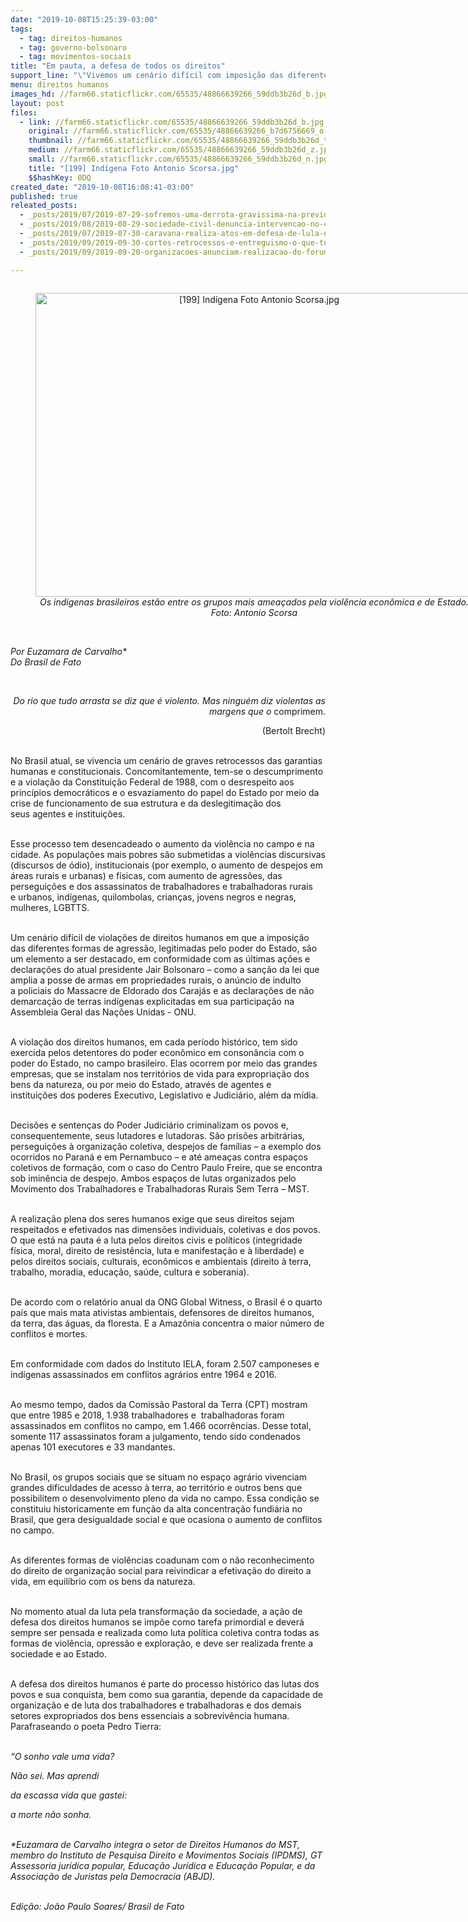 ```yaml
---
date: "2019-10-08T15:25:39-03:00"
tags:
  - tag: direitos-humanos
  - tag: governo-bolsonaro
  - tag: movimentos-sociais
title: "Em pauta, a defesa de todos os direitos"
support_line: "\"Vivemos um cenário difícil com imposição das diferentes formas de agressão\" reflete artigo "
menu: direitos humanos
images_hd: //farm66.staticflickr.com/65535/48866639266_59ddb3b26d_b.jpg
layout: post
files:
  - link: //farm66.staticflickr.com/65535/48866639266_59ddb3b26d_b.jpg
    original: //farm66.staticflickr.com/65535/48866639266_b7d6756669_o.jpg
    thumbnail: //farm66.staticflickr.com/65535/48866639266_59ddb3b26d_t.jpg
    medium: //farm66.staticflickr.com/65535/48866639266_59ddb3b26d_z.jpg
    small: //farm66.staticflickr.com/65535/48866639266_59ddb3b26d_n.jpg
    title: "[199] Indígena Foto Antonio Scorsa.jpg"
    $$hashKey: 0DQ
created_date: "2019-10-08T16:08:41-03:00"
published: true
releated_posts:
  - _posts/2019/07/2019-07-29-sofremos-uma-derrota-gravissima-na-previdencia-afirma-stedile.md
  - _posts/2019/08/2019-08-29-sociedade-civil-denuncia-intervencao-no-conselho-nacional-de-direitos-humanos.md
  - _posts/2019/07/2019-07-30-caravana-realiza-atos-em-defesa-de-lula-na-bahia-sergipe-e-pernambuco.md
  - _posts/2019/09/2019-09-30-cortes-retrocessos-e-entreguismo-o-que-tudo-isso-quer-dizer.md
  - _posts/2019/09/2019-09-20-organizacoes-anunciam-realizacao-do-forum-socioambiental-em-2020.md

---
```

<div style="text-align:center">
<figure class="image" style="display:inline-block"><img alt="[199] Indígena Foto Antonio Scorsa.jpg" height="486" src="//farm66.staticflickr.com/65535/48866639266_59ddb3b26d_b.jpg" width="700" />
<figcaption><em>Os ind&iacute;genas brasileiros est&atilde;o entre os grupos mais amea&ccedil;ados pela viol&ecirc;ncia econ&ocirc;mica e de Estado. Foto: Antonio Scorsa</em></figcaption>
</figure>
</div>

<p><br />
<em>Por Euzamara de Carvalho*<br />
Do Brasil de Fato&nbsp;</em></p>

<p style="text-align: right;">&nbsp;</p>

<p style="text-align: right;"><em>Do rio que tudo arrasta se diz que &eacute; violento. Mas ningu&eacute;m diz violentas as margens que o </em>comprimem.</p>

<p style="text-align: right;">(Bertolt Brecht)</p>

<p><br />
No Brasil atual, se vivencia um cen&aacute;rio de graves retrocessos das garantias humanas e&nbsp;constitucionais. Concomitantemente, tem-se o descumprimento e a viola&ccedil;&atilde;o da Constitui&ccedil;&atilde;o Federal de 1988, com o desrespeito aos princ&iacute;pios democr&aacute;ticos e o esvaziamento do papel do&nbsp;Estado por meio da crise de funcionamento de sua estrutura e da deslegitima&ccedil;&atilde;o dos seus&nbsp;agentes e institui&ccedil;&otilde;es.</p>

<p><br />
Esse processo tem desencadeado o aumento da viol&ecirc;ncia no campo e na cidade. As popula&ccedil;&otilde;es&nbsp;mais pobres s&atilde;o submetidas a viol&ecirc;ncias discursivas (discursos de &oacute;dio), institucionais (por exemplo, o aumento de despejos em &aacute;reas rurais e urbanas) e f&iacute;sicas, com aumento de agress&otilde;es, das persegui&ccedil;&otilde;es e dos assassinatos de trabalhadores e trabalhadoras rurais e&nbsp;urbanos, ind&iacute;genas, quilombolas, crian&ccedil;as, jovens negros e negras, mulheres, LGBTTS.</p>

<p><br />
Um cen&aacute;rio dif&iacute;cil de viola&ccedil;&otilde;es de direitos humanos em que a imposi&ccedil;&atilde;o das diferentes formas&nbsp;de agress&atilde;o, legitimadas pelo poder do Estado, s&atilde;o um elemento a ser destacado, em&nbsp;conformidade com as &uacute;ltimas a&ccedil;&otilde;es e declara&ccedil;&otilde;es do atual presidente Jair Bolsonaro &ndash; como a&nbsp;san&ccedil;&atilde;o da lei que amplia a posse de armas em propriedades rurais, o an&uacute;ncio de indulto a&nbsp;policiais do Massacre de Eldorado dos Caraj&aacute;s e as declara&ccedil;&otilde;es de n&atilde;o demarca&ccedil;&atilde;o de terras&nbsp;ind&iacute;genas explicitadas em sua participa&ccedil;&atilde;o na Assembleia Geral das Na&ccedil;&otilde;es Unidas - ONU.</p>

<p><br />
A viola&ccedil;&atilde;o dos direitos humanos, em cada per&iacute;odo hist&oacute;rico, tem sido exercida pelos&nbsp;detentores do poder econ&ocirc;mico em conson&acirc;ncia com o poder do Estado, no campo brasileiro.&nbsp;Elas ocorrem por meio das grandes empresas, que se instalam nos territ&oacute;rios de vida para&nbsp;expropria&ccedil;&atilde;o dos bens da natureza, ou por meio do Estado, atrav&eacute;s de agentes e institui&ccedil;&otilde;es&nbsp;dos poderes Executivo, Legislativo e Judici&aacute;rio, al&eacute;m da m&iacute;dia.</p>

<p><br />
Decis&otilde;es e senten&ccedil;as do Poder Judici&aacute;rio criminalizam os povos e, consequentemente, seus&nbsp;lutadores e lutadoras. S&atilde;o pris&otilde;es arbitr&aacute;rias, persegui&ccedil;&otilde;es &agrave; organiza&ccedil;&atilde;o coletiva, despejos de&nbsp;fam&iacute;lias &ndash; a exemplo dos ocorridos no Paran&aacute; e em Pernambuco &ndash; e at&eacute; amea&ccedil;as contra&nbsp;espa&ccedil;os coletivos de forma&ccedil;&atilde;o, com o caso do Centro Paulo Freire, que se encontra sob&nbsp;imin&ecirc;ncia de despejo. Ambos espa&ccedil;os de lutas organizados&nbsp;pelo Movimento dos&nbsp;Trabalhadores e Trabalhadoras Rurais Sem Terra &ndash; MST.</p>

<p><br />
A realiza&ccedil;&atilde;o plena dos seres humanos exige que seus direitos sejam respeitados e efetivados&nbsp;nas dimens&otilde;es individuais, coletivas e dos povos. O que est&aacute; na pauta &eacute; a luta pelos direitos&nbsp;civis e pol&iacute;ticos (integridade f&iacute;sica, moral, direito de resist&ecirc;ncia, luta e manifesta&ccedil;&atilde;o e &agrave;&nbsp;liberdade) e pelos direitos sociais, culturais, econ&ocirc;micos e ambientais (direito &agrave; terra, trabalho, moradia, educa&ccedil;&atilde;o, sa&uacute;de, cultura e soberania).</p>

<p><br />
De acordo com o relat&oacute;rio anual da ONG Global Witness, o Brasil &eacute; o quarto pa&iacute;s que mais&nbsp;mata ativistas ambientais, defensores de direitos humanos, da terra, das &aacute;guas, da floresta. E a&nbsp;Amaz&ocirc;nia concentra o maior n&uacute;mero de conflitos e mortes.</p>

<p><br />
Em conformidade com dados do Instituto IELA, foram 2.507 camponeses e ind&iacute;genas&nbsp;assassinados em conflitos agr&aacute;rios entre 1964 e 2016.&nbsp;</p>

<p><br />
Ao mesmo tempo, dados da Comiss&atilde;o Pastoral da Terra (CPT) mostram que entre 1985 e&nbsp;2018, 1.938 trabalhadores e&nbsp; trabalhadoras foram assassinados em conflitos no campo, em&nbsp;1.466 ocorr&ecirc;ncias. Desse total, somente 117 assassinatos foram a julgamento, tendo sido&nbsp;condenados apenas 101 executores e 33 mandantes.</p>

<p><br />
No Brasil, os grupos sociais que se situam no espa&ccedil;o agr&aacute;rio vivenciam grandes dificuldades de&nbsp;acesso &agrave; terra, ao territ&oacute;rio e outros bens que possibilitem o desenvolvimento pleno da vida&nbsp;no campo. Essa condi&ccedil;&atilde;o se constituiu historicamente em fun&ccedil;&atilde;o da alta concentra&ccedil;&atilde;o&nbsp;fundi&aacute;ria no Brasil, que gera desigualdade social e que ocasiona o aumento de conflitos no&nbsp;campo.</p>

<p><br />
As diferentes formas de viol&ecirc;ncias coadunam com o n&atilde;o reconhecimento do direito de&nbsp;organiza&ccedil;&atilde;o social para reivindicar a efetiva&ccedil;&atilde;o do direito a vida, em equil&iacute;brio com os bens da&nbsp;natureza.</p>

<p><br />
No momento atual da luta pela transforma&ccedil;&atilde;o da sociedade, a a&ccedil;&atilde;o de defesa dos direitos&nbsp;humanos se imp&otilde;e como tarefa primordial e dever&aacute; sempre ser pensada e realizada como luta&nbsp;pol&iacute;tica coletiva contra todas as formas de viol&ecirc;ncia, opress&atilde;o e explora&ccedil;&atilde;o, e deve ser&nbsp;realizada frente a sociedade e ao Estado.</p>

<p><br />
A defesa dos direitos humanos &eacute; parte do processo hist&oacute;rico das lutas dos povos e sua&nbsp;conquista, bem como sua garantia, depende da capacidade de organiza&ccedil;&atilde;o e de luta dos&nbsp;trabalhadores e trabalhadoras e dos demais setores expropriados dos bens essenciais a&nbsp;sobreviv&ecirc;ncia humana. Parafraseando o poeta Pedro Tierra:<br />
&nbsp;</p>

<p><em>&ldquo;O sonho vale uma vida?</em></p>

<p><em>N&atilde;o sei. Mas aprendi</em></p>

<p><em>da escassa vida que gastei:</em></p>

<p><em>a morte n&atilde;o sonha.</em></p>

<p><br />
<em>*Euzamara de Carvalho integra o setor de Direitos Humanos do MST, membro do Instituto de Pesquisa Direito e Movimentos Sociais (IPDMS), GT&nbsp; Assessoria jur&iacute;dica popular, Educa&ccedil;&atilde;o Jur&iacute;dica e Educa&ccedil;&atilde;o Popular, e da Associa&ccedil;&atilde;o de Juristas pela Democracia (ABJD).</em></p>

<p><br />
<em>Edi&ccedil;&atilde;o: Jo&atilde;o Paulo Soares/ Brasil de Fato</em></p>
